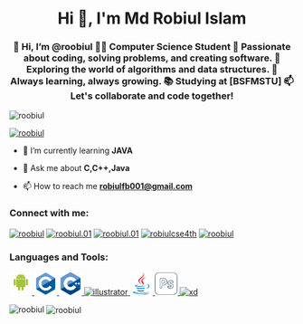 <h1 align="center">Hi 👋, I'm Md Robiul Islam</h1>
<h3 align="center">👋 Hi, I’m @roobiul 👨‍💻 Computer Science Student 🌟 Passionate about coding, solving problems, and creating software. 🚀 Exploring the world of algorithms and data structures. 🔧 Always learning, always growing. 📚 Studying at [BSFMSTU] 📫 Let's collaborate and code together!</h3>

<p align="left"> <img src="https://komarev.com/ghpvc/?username=roobiul&label=Profile%20views&color=0e75b6&style=flat" alt="roobiul" /> </p>

<p align="left"> <a href="https://github.com/ryo-ma/github-profile-trophy"><img src="https://github-profile-trophy.vercel.app/?username=roobiul" alt="roobiul" /></a> </p>

- 🌱 I’m currently learning **JAVA**

- 💬 Ask me about **C,C++,Java**

- 📫 How to reach me **robiulfb001@gmail.com**

<h3 align="left">Connect with me:</h3>
<p align="left">
<a href="https://linkedin.com/in/roobiul" target="blank"><img align="center" src="https://raw.githubusercontent.com/rahuldkjain/github-profile-readme-generator/master/src/images/icons/Social/linked-in-alt.svg" alt="roobiul" height="30" width="40" /></a>
<a href="https://fb.com/roobiul.01" target="blank"><img align="center" src="https://raw.githubusercontent.com/rahuldkjain/github-profile-readme-generator/master/src/images/icons/Social/facebook.svg" alt="roobiul.01" height="30" width="40" /></a>
<a href="https://instagram.com/roobiul.01" target="blank"><img align="center" src="https://raw.githubusercontent.com/rahuldkjain/github-profile-readme-generator/master/src/images/icons/Social/instagram.svg" alt="roobiul.01" height="30" width="40" /></a>
<a href="https://codeforces.com/profile/robiulcse4th" target="blank"><img align="center" src="https://raw.githubusercontent.com/rahuldkjain/github-profile-readme-generator/master/src/images/icons/Social/codeforces.svg" alt="robiulcse4th" height="30" width="40" /></a>
<a href="https://auth.geeksforgeeks.org/user/roobiul" target="blank"><img align="center" src="https://raw.githubusercontent.com/rahuldkjain/github-profile-readme-generator/master/src/images/icons/Social/geeks-for-geeks.svg" alt="roobiul" height="30" width="40" /></a>
</p>

<h3 align="left">Languages and Tools:</h3>
<p align="left"> <a href="https://developer.android.com" target="_blank" rel="noreferrer"> <img src="https://raw.githubusercontent.com/devicons/devicon/master/icons/android/android-original-wordmark.svg" alt="android" width="40" height="40"/> </a> <a href="https://www.cprogramming.com/" target="_blank" rel="noreferrer"> <img src="https://raw.githubusercontent.com/devicons/devicon/master/icons/c/c-original.svg" alt="c" width="40" height="40"/> </a> <a href="https://www.w3schools.com/cpp/" target="_blank" rel="noreferrer"> <img src="https://raw.githubusercontent.com/devicons/devicon/master/icons/cplusplus/cplusplus-original.svg" alt="cplusplus" width="40" height="40"/> </a> <a href="https://www.adobe.com/in/products/illustrator.html" target="_blank" rel="noreferrer"> <img src="https://www.vectorlogo.zone/logos/adobe_illustrator/adobe_illustrator-icon.svg" alt="illustrator" width="40" height="40"/> </a> <a href="https://www.java.com" target="_blank" rel="noreferrer"> <img src="https://raw.githubusercontent.com/devicons/devicon/master/icons/java/java-original.svg" alt="java" width="40" height="40"/> </a> <a href="https://www.photoshop.com/en" target="_blank" rel="noreferrer"> <img src="https://raw.githubusercontent.com/devicons/devicon/master/icons/photoshop/photoshop-line.svg" alt="photoshop" width="40" height="40"/> </a> <a href="https://www.adobe.com/products/xd.html" target="_blank" rel="noreferrer"> <img src="https://cdn.worldvectorlogo.com/logos/adobe-xd.svg" alt="xd" width="40" height="40"/> </a> </p>

<p><img align="left" src="https://github-readme-stats.vercel.app/api/top-langs?username=roobiul&show_icons=true&locale=en&layout=compact" alt="roobiul" /></p>

<p>&nbsp;<img align="center" src="https://github-readme-stats.vercel.app/api?username=roobiul&show_icons=true&locale=en" alt="roobiul" /></p>

